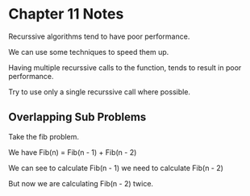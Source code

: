 # Chapter 11 Notes

Recurssive algorithms tend to have poor performance.

We can use some techniques to speed them up.

Having multiple recurssive calls to the function, tends to result in poor performance.

Try to use only a single recurssive call where possible.

## Overlapping Sub Problems

Take the fib problem.

We have Fib(n) = Fib(n - 1) + Fib(n - 2)

We can see to calculate Fib(n - 1) we need to calculate Fib(n - 2)

But now we are calculating Fib(n - 2) twice.




